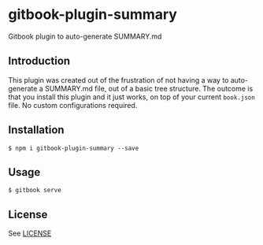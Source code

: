 # gitbook-plugin-summary
Gitbook plugin to auto-generate SUMMARY.md

## Introduction

This plugin was created out of the frustration of not having a way to auto-generate a SUMMARY.md file, out of a basic tree structure. The outcome is that you install this plugin and it just works, on top of your current `book.json` file. No custom configurations required.

## Installation

```shell
$ npm i gitbook-plugin-summary --save
```

## Usage

```shell
$ gitbook serve
```

## License

See [LICENSE](LICENSE)
